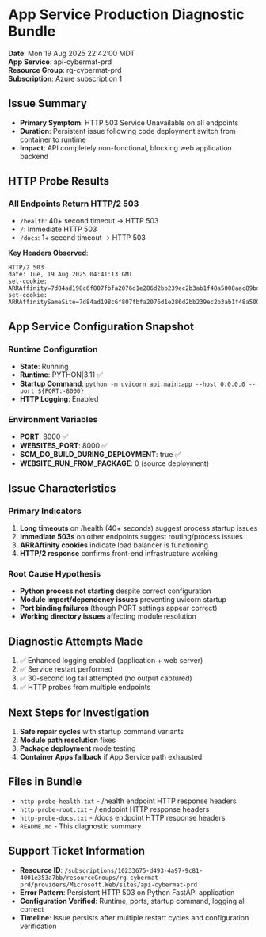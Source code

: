 # App Service Production Diagnostic Bundle

**Date**: Mon 19 Aug 2025 22:42:00 MDT  
**App Service**: api-cybermat-prd  
**Resource Group**: rg-cybermat-prd  
**Subscription**: Azure subscription 1  

## Issue Summary
- **Primary Symptom**: HTTP 503 Service Unavailable on all endpoints
- **Duration**: Persistent issue following code deployment switch from container to runtime
- **Impact**: API completely non-functional, blocking web application backend

## HTTP Probe Results

### All Endpoints Return HTTP/2 503
- `/health`: 40+ second timeout → HTTP 503
- `/`: Immediate HTTP 503  
- `/docs`: 1+ second timeout → HTTP 503

**Key Headers Observed**:
```
HTTP/2 503 
date: Tue, 19 Aug 2025 04:41:13 GMT
set-cookie: ARRAffinity=7d84ad198c6f807fbfa2076d1e286d2bb239ec2b3ab1f48a5008aac89bd50ca3
set-cookie: ARRAffinitySameSite=7d84ad198c6f807fbfa2076d1e286d2bb239ec2b3ab1f48a5008aac89bd50ca3
```

## App Service Configuration Snapshot

### Runtime Configuration
- **State**: Running
- **Runtime**: PYTHON|3.11 ✅
- **Startup Command**: `python -m uvicorn api.main:app --host 0.0.0.0 --port ${PORT:-8000}`
- **HTTP Logging**: Enabled

### Environment Variables
- **PORT**: 8000 ✅
- **WEBSITES_PORT**: 8000 ✅  
- **SCM_DO_BUILD_DURING_DEPLOYMENT**: true ✅
- **WEBSITE_RUN_FROM_PACKAGE**: 0 (source deployment)

## Issue Characteristics

### Primary Indicators
1. **Long timeouts** on /health (40+ seconds) suggest process startup issues
2. **Immediate 503s** on other endpoints suggest routing/process issues  
3. **ARRAffinity cookies** indicate load balancer is functioning
4. **HTTP/2 response** confirms front-end infrastructure working

### Root Cause Hypothesis
- **Python process not starting** despite correct configuration
- **Module import/dependency issues** preventing uvicorn startup
- **Port binding failures** (though PORT settings appear correct)
- **Working directory issues** affecting module resolution

## Diagnostic Attempts Made
1. ✅ Enhanced logging enabled (application + web server)
2. ✅ Service restart performed
3. ✅ 30-second log tail attempted (no output captured)
4. ✅ HTTP probes from multiple endpoints

## Next Steps for Investigation
1. **Safe repair cycles** with startup command variants
2. **Module path resolution** fixes
3. **Package deployment** mode testing
4. **Container Apps fallback** if App Service path exhausted

## Files in Bundle
- `http-probe-health.txt` - /health endpoint HTTP response headers
- `http-probe-root.txt` - / endpoint HTTP response headers  
- `http-probe-docs.txt` - /docs endpoint HTTP response headers
- `README.md` - This diagnostic summary

## Support Ticket Information
- **Resource ID**: `/subscriptions/10233675-d493-4a97-9c81-4001e353a7bb/resourceGroups/rg-cybermat-prd/providers/Microsoft.Web/sites/api-cybermat-prd`
- **Error Pattern**: Persistent HTTP 503 on Python FastAPI application
- **Configuration Verified**: Runtime, ports, startup command, logging all correct
- **Timeline**: Issue persists after multiple restart cycles and configuration verification